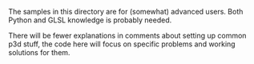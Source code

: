 The samples in this directory are for (somewhat) advanced users.
Both Python and GLSL knowledge is probably needed.

There will be fewer explanations in comments about setting up common p3d stuff,
the code here will focus on specific problems and working solutions for them.
